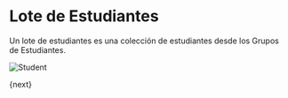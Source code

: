 # Lote de Estudiantes


Un lote de estudiantes es una colección de estudiantes desde los Grupos de Estudiantes.

<img class="screenshot" alt="Student" src="/docs/assets/img/education/student/student-batch.png">

{next}
